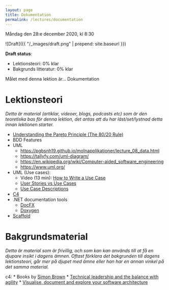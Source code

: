 ```yaml
---
layout: page
title: Dokumentation
permalink: /lectures/documentation
---
```


Måndag den 28:e december 2020, kl  8:30

![Draft]({{ "/_images/draft.png" | prepend: site.baseurl }})

**Draft status**:

* Lektionsteori: 0% klar
* Bakgrunds litteratur: 0% klar

Målet med denna lektion är... Dokumentation


# Lektionsteori
*Detta är material (artiklar, videoer, blogs, podcasts etc) som är den teoretiska bas för denna lektion, det antas att du har läst/set/lystnad detta innan lektionen starter.*

* [Understanding the Pareto Principle (The 80/20 Rule)](https://betterexplained.com/articles/understanding-the-pareto-principle-the-8020-rule/)
* BDD Features
* UML
    * https://pgbsnh19.github.io/molnapplikationer/lecture_08_data.html
    * https://tallyfy.com/uml-diagram/
    * https://en.wikipedia.org/wiki/Computer-aided_software_engineering
    * https://www.uml.org/
* UML (Use cases):
    * Video (13 min): [How to Write a Use Case](https://www.youtube.com/watch?v=RHdGn7WMWos)
    * [User Stories vs Use Cases](https://www.youtube.com/watch?v=Vnf3xg3oY4A)
    * [Use Case Descriptions](https://www.sciencedirect.com/topics/computer-science/case-description)
* [C4](https://en.wikipedia.org/wiki/C4_model)
* .NET documentation tools
    * [DocFX](https://dotnet.github.io/docfx/)
    * [Doxygen](https://github.com/doxygen/doxygen)
* [Scaffold](https://en.wikipedia.org/wiki/Scaffold_(programming))

# Bakgrundsmaterial

*Detta är material som är frivillig, och som kan kan används till at få en djupare insikt i dagens ämnen. Oftast förklara det bakgrunden till dagens lektionsteori, går mer på djupet med ämne eller han har en annan vinkel på det samma material.*

c4:
    * Books by [Simon Brown](https://leanpub.com/u/simonbrown)
        * [Technical leadership and the balance with agility](https://leanpub.com/software-architecture-for-developers)
        * [Visualise, document and explore your software architecture](https://leanpub.com/visualising-software-architecture)














